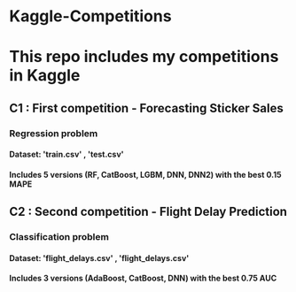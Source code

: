 # Kaggle-Competitions
# This repo includes my competitions in Kaggle

## C1 : First competition - Forecasting Sticker Sales
### Regression problem
#### Dataset: 'train.csv' , 'test.csv'
#### Includes 5 versions (RF, CatBoost, LGBM, DNN, DNN2) with the best 0.15 MAPE


## C2 : Second competition - Flight Delay Prediction
### Classification problem
#### Dataset: 'flight_delays.csv' , 'flight_delays.csv'
#### Includes 3 versions (AdaBoost, CatBoost, DNN) with the best 0.75 AUC
